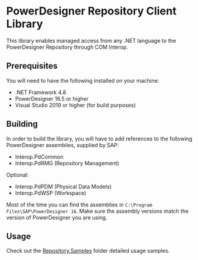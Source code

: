 # PowerDesigner Repository Client Library

This library enables managed access from any .NET language to the PowerDesigner Repository through COM Interop.

## Prerequisites

You will need to have the following installed on your machine:

* .NET Framework 4.8
* PowerDesigner 16.5 or higher
* Visual Studio 2019 or higher (for build purposes)

## Building

In order to build the library, you will have to add references to the following PowerDesigner assemblies, supplied by SAP:
* Interop.PdCommon
* Interop.PdRMG (Repository Management)

Optional:
* Interop.PdPDM (Physical Data Models)
* Interop.PdWSP (Workspace)

Most of the time you can find the assemblies in `C:\Program Files\SAP\PowerDesigner 16`. Make sure the assembly versions match the version of PowerDesigner you are using.

## Usage

Check out the [Repository.Samples](/Code/Repository.Samples) folder detailed usage samples.
